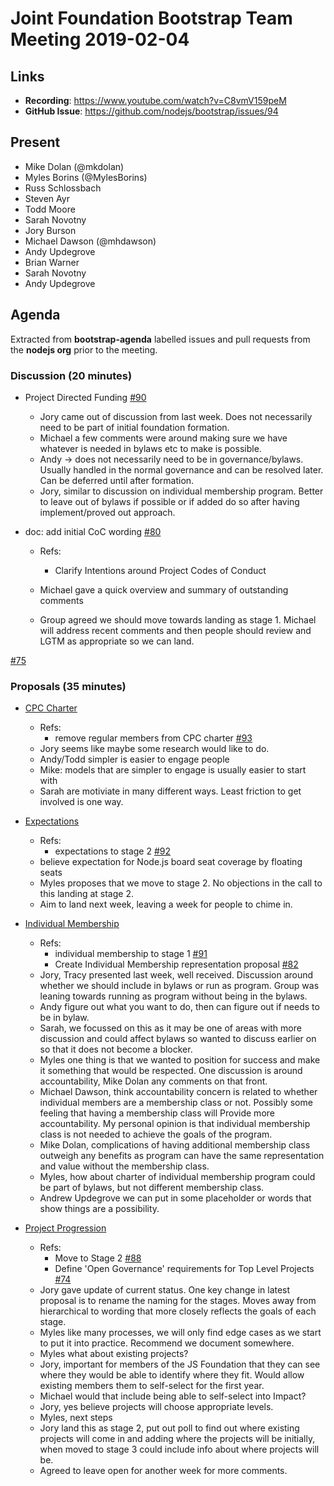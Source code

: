 # Joint Foundation Bootstrap Team Meeting 2019-02-04

## Links

* **Recording**: https://www.youtube.com/watch?v=C8vmV159peM
* **GitHub Issue**: https://github.com/nodejs/bootstrap/issues/94

## Present

- Mike Dolan (@mkdolan)
- Myles Borins (@MylesBorins)
- Russ Schlossbach
- Steven Ayr
- Todd Moore
- Sarah Novotny
- Jory Burson
- Michael Dawson (@mhdawson)
- Andy Updegrove
- Brian Warner
- Sarah Novotny
- Andy Updegrove

## Agenda

Extracted from **bootstrap-agenda** labelled issues and pull requests from the **nodejs org** prior to the meeting.

### Discussion (20 minutes)

* Project Directed Funding [#90](https://github.com/nodejs/bootstrap/issues/90)
  * Jory came out of discussion from last week. Does not necessarily need to be part of initial
    foundation formation.
  * Michael a few comments were around making sure we have whatever is needed in bylaws
    etc to make is possible.
  * Andy -> does not necessarily need to be in governance/bylaws.  Usually handled in the
    normal governance and can be resolved later. Can be deferred until after formation.
  * Jory, similar to discussion on individual membership program. Better to leave out of bylaws
    if possible or if added do so after having implement/proved out approach.

* doc: add initial CoC wording [#80](https://github.com/nodejs/bootstrap/pull/80)
  * Refs:
    * Clarify Intentions around Project Codes of Conduct 

  * Michael gave a quick overview and summary of outstanding comments
  * Group agreed we should move towards landing as stage 1. Michael will address
    recent comments and then people should review and LGTM as appropriate
    so we can land.

[#75](https://github.com/nodejs/bootstrap/issues/75)

### Proposals (35 minutes)

* [CPC Charter](https://github.com/openjs-foundation/cross-project-council/tree/main/proposals/approved/CPC_CHARTER)
  - Refs:
    - remove regular members from CPC charter [#93](https://github.com/nodejs/bootstrap/pull/93)

  * Jory seems like maybe some research would like to do.
  * Andy/Todd simpler is easier to engage people
  * Mike: models that are simpler to engage is usually easier to start with
  * Sarah are motiviate in many different ways. Least friction to get involved is one way.

* [Expectations](https://github.com/openjs-foundation/cross-project-council/tree/main/proposals/approved/EXPECTATIONS)
  - Refs:
    - expectations to stage 2 [#92](https://github.com/nodejs/bootstrap/pull/92)

  * believe expectation for Node.js board seat coverage by floating seats
  * Myles proposes that we move to stage 2.  No objections in the call to this landing at stage 2.
  * Aim to land next week, leaving a week for people to chime in.

* [Individual Membership](https://github.com/openjs-foundation/cross-project-council/tree/main/proposals/approved/INDIVIDUAL_MEMBERSHIP)
  - Refs:
    - individual membership to stage 1 [#91](https://github.com/nodejs/bootstrap/pull/91)
    - Create Individual Membership representation proposal [#82](https://github.com/nodejs/bootstrap/pull/82)

  * Jory, Tracy presented last week, well received. Discussion around whether we should
    include in bylaws or run as program. Group was leaning towards running as program without
    being in the bylaws.
  * Andy figure out what you want to do, then can figure out if needs to be in bylaw.
  * Sarah, we focussed on this as it may be one of areas with more discussion and could affect
    bylaws so wanted to discuss earlier on so that it does not become a blocker.
  * Myles one thing is that we wanted to position for success and make it something that
    would be respected. One discussion is around accountability, Mike Dolan any comments
    on that front.
  * Michael Dawson, think accountability concern is related to whether individual members are
    a membership class or not. Possibly some feeling that having a membership class will 
    Provide more accountability. My personal opinion is that individual membership class is not
    needed to achieve the goals of the program.
  * Mike Dolan, complications of having additional membership class outweigh any benefits
    as program can have the same representation and value without the membership class.
  * Myles, how about charter of individual membership program could be part of bylaws, but
    not different membership class.
  * Andrew Updegrove we can put in some placeholder or words that show things are a
    possibility.

* [Project Progression](https://github.com/openjs-foundation/cross-project-council/tree/main/proposals/approved/PROJECT_PROGRESSION)
  - Refs:
    - Move to Stage 2 [#88](https://github.com/nodejs/bootstrap/pull/88)
    - Define 'Open Governance' requirements for Top Level Projects [#74](https://github.com/nodejs/bootstrap/issues/74)

  * Jory gave update of current status. One key change in latest proposal is to rename the
    naming for the stages. Moves away from hierarchical to wording that more closely
    reflects the goals of each stage.
  * Myles like many processes, we will only find edge cases as we start to put it into
    practice. Recommend we document somewhere.
  * Myles what about existing projects?
  * Jory, important for members of the JS Foundation that they can see where they would
    be able to identify where they fit. Would allow existing members them to self-select for the
    first year. 
  * Michael would that include being able to self-select into Impact?
  * Jory, yes believe projects will choose appropriate levels.
  * Myles, next steps
  * Jory land this as stage 2, put out poll to find out where existing projects will come in and
    adding where the projects will be initially, when moved to stage 3 could include info about
    where projects will be.
  * Agreed to leave open for another week for more comments.
